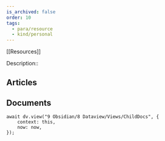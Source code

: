```yaml
---
is_archived: false
order: 10
tags:
  - para/resource
  - kind/personal
---
```


[[Resources]]

Description:: 

## Articles

## Documents

```dataviewjs
await dv.view("9 Obsidian/8 Dataview/Views/ChildDocs", {
	context: this,
	now: now,
});
```
